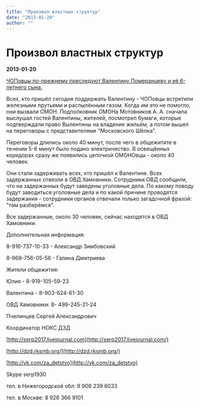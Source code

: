 ```yaml
---
title: "Произвол властных структур"
date: "2013-01-20"
author: ""
---
```


# Произвол властных структур

**2013-01-20** 

[ЧОПовцы по-прежнему преследуют Валентину Померанцеву и её 6-летнего сына.](http://serp2017.livejournal.com/233853.html)

Всех, кто пришёл сегодня поддержать Валентину - ЧОПовцы встретили железными прутьями и распылённым газом. Когда им это не помогло, они вызвали ОМОН. Подполковник ОМОНа Мотовников А. А. сначала выслушал гостей Валентины, жителей, посмотрел бумаги, которые подтверждали право Вылентины на владение жильём, а потом вышел на переговоры с представителями "Московского Шёлка".

Переговоры длились около 40 минут, после чего в общежитите в течении 5-6 минут было подано электричество. В освещённых коридорах сразу же появились цепочкой ОМОНОвцы - около 40 человек.

Они стали задерживать всех, кто пришёл к Валентине. Всех задержанных отвезли в ОВД Хамовники. Сотрудники ОВД сообщили, что на задержанных будут заведены уголовные дела. По какому поводу будут заводиться уголовные дела и по какой причине проводятся задержания - сотрудники органов отвечали только загадочной фразой: "там разберёмся".

Все задержанные, около 30 человек, сейчас находятся в ОВД Хамовники.

Дополнительная информация:

8-916-737-10-33 - Александр Зимбовский

8-968-756-05-56 - Галина Дмитриева

Жители общежития: 

Юлия - 8-919-105-59-23

Валентина - 8-903-624-61-30

ОВД Хамовники: 8- 499-245-21-24

Пчелинцев Сергей Александрович

Координатор НОКС ДЗД

[http://serp2017.livejournal.com](http://serp2017.livejournal.com/)

[http://dzd.rksmb.org/](http://dzd.rksmb.org/)

[http://vk.com/za_detstvo](http://vk.com/za_detstvo)

Skype serp1930

тел. в Нижегородской обл: 8 908 239 6033

тел. в Москве: 8 926 366 9101